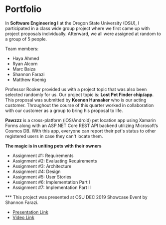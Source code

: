 # Portfolio

In **Software Engineering I** at the Oregon State University (OSU), I participated in a class wide group project where we first came up with project proposals individually. Afterward, we all were assigned at random to a group of 5 people. 

Team members: 
-	Haya Ahmed
-	Ryan Alcorn
-	Marc Baiza
-	Shannon Farazi 
-	Matthew Koenig 

Professor Rooker provided us with a project topic that was also been selected randomly for us. Our project topic is: **Lost Pet Finder chip/app**. This proposal was submitted by **Keenon Hunsaker** who is our acting customer. Throughout the course of this quarter worked in collaboration with our customer as a group to bring his proposal to life. 

**Pawzzz** is a cross-platform (iOS/Android) pet location app using Xamarin Forms along with an ASP.NET Core REST API backend utilizing Microsoft’s Cosmos DB. With this app, everyone can report their pet's status to other registered users in case they can't locate them. 

**The magic is in uniting pets with their owners**

*	Assignment #1: Requirements
*	Assignment #2: Evaluating Requirements 
*	Assignment #3: Architecture
*	Assignment #4: Design 
* Assignment #5: User Stories
* Assignment #6: Implementation Part I
* Assignment #7: Implementation Part II

*** This project was presented at OSU DEC 2019 Showcase Event by Shannon Farazi. 
* [Presentation Link](https://www.linkedin.com/in/shannonfarazi/detail/overlay-view/urn:li:fsd_profileTreasuryMedia:(ACoAABCPUuUBUIrALz5UQUghZVvu1Cq0NmuK3NA,1590015488726)/)
* [Video Link](https://www.youtube.com/watch?v=4DKYAuD1NTM&feature=youtu.be)
